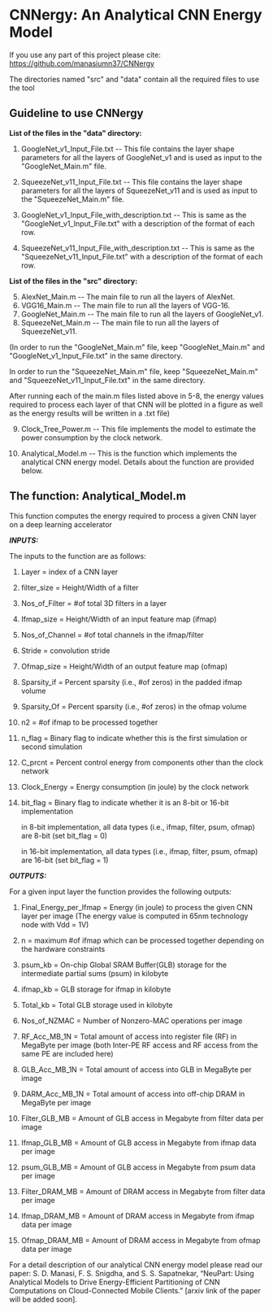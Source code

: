 # CNNergy: An Analytical CNN Energy Model

If you use any part of this project please cite: https://github.com/manasiumn37/CNNergy

The directories named "src" and "data" contain all the required files to use the tool

## Guideline to use CNNergy

**List of the files in the "data" directory:**

1. GoogleNet_v1_Input_File.txt -- This file contains the layer shape parameters for all the layers of GoogleNet_v1 and is used as input to the "GoogleNet_Main.m" file.

2. SqueezeNet_v11_Input_File.txt -- This file contains the layer shape parameters for all the layers of SqueezeNet_v11 and is used as input to the "SqueezeNet_Main.m" file.

3. GoogleNet_v1_Input_File_with_description.txt -- This is same as the "GoogleNet_v1_Input_File.txt" with a description of the format of each row.

4. SqueezeNet_v11_Input_File_with_description.txt -- This is same as the "SqueezeNet_v11_Input_File.txt" with a description of the format of each row.

**List of the files in the "src" directory:**

5. AlexNet_Main.m -- The main file to run all the layers of AlexNet. 
6. VGG16_Main.m -- The main file to run all the layers of VGG-16.
7. GoogleNet_Main.m -- The main file to run all the layers of GoogleNet_v1. 
8. SqueezeNet_Main.m -- The main file to run all the layers of SqueezeNet_v11. 

  (In order to run the "GoogleNet_Main.m" file, keep "GoogleNet_Main.m" and "GoogleNet_v1_Input_File.txt" in the same directory.

In order to run the "SqueezeNet_Main.m" file, keep "SqueezeNet_Main.m" and "SqueezeNet_v11_Input_File.txt" in the same directory.

After running each of the main.m files listed above in 5-8, the energy values required to process each layer of that CNN will be plotted in a figure as well as the energy results will be written in a .txt file)

9. Clock_Tree_Power.m -- This file implements the model to estimate the power consumption by the clock network.

10. Analytical_Model.m -- This is the function which implements the analytical CNN energy model. Details about the function are provided below.



## The function: Analytical_Model.m

This function computes the energy required to process a given CNN layer on a deep learning accelerator

***INPUTS:***

The inputs to the function are as follows:

1. Layer = index of a CNN layer
2. filter_size = Height/Width of a filter
3. Nos_of_Filter = #of total 3D filters in a layer
4. Ifmap_size = Height/Width of an input feature map (ifmap)
5. Nos_of_Channel = #of total channels in the ifmap/filter
6. Stride = convolution stride
7. Ofmap_size = Height/Width of an output feature map (ofmap)
8. Sparsity_if = Percent sparsity (i.e., #of zeros) in the padded ifmap volume
9. Sparsity_Of = Percent sparsity (i.e., #of zeros) in the ofmap volume

10. n2 = #of ifmap to be processed together
11. n_flag = Binary flag to indicate whether this is the first simulation or second simulation
12. C_prcnt = Percent control energy from components other than the clock network
13. Clock_Energy = Energy consumption (in joule) by the clock network

14. bit_flag = Binary flag to indicate whether it is an 8-bit or 16-bit implementation

    in 8-bit implementation, all data types (i.e., ifmap, filter, psum, ofmap) are 8-bit (set bit_flag = 0)

    in 16-bit implementation, all data types (i.e., ifmap, filter, psum, ofmap) are 16-bit (set bit_flag = 1)


***OUTPUTS:***

For a given input layer the function provides the following outputs:

1. Final_Energy_per_Ifmap = Energy (in joule) to process the given CNN layer per image 
   (The energy value is computed in 65nm technology node with Vdd = 1V)

2. n = maximum #of ifmap which can be processed together depending on the hardware constraints
3. psum_kb = On-chip Global SRAM Buffer(GLB) storage for the intermediate partial sums (psum) in kilobyte
4. ifmap_kb = GLB storage for ifmap in kilobyte
5. Total_kb = Total GLB storage used in kilobyte

6. Nos_of_NZMAC = Number of Nonzero-MAC operations per image
7. RF_Acc_MB_1N = Total amount of access into register file (RF) in MegaByte per image (both Inter-PE RF access and RF access from the same PE are included here)
8. GLB_Acc_MB_1N = Total amount of access into GLB in MegaByte per image
9. DARM_Acc_MB_1N = Total amount of access into off-chip DRAM in MegaByte per image

10. Filter_GLB_MB = Amount of GLB access in Megabyte from filter data per image
11. Ifmap_GLB_MB = Amount of GLB access in Megabyte from ifmap data per image
12. psum_GLB_MB = Amount of GLB access in Megabyte from psum data per image
13. Filter_DRAM_MB = Amount of DRAM access in Megabyte from filter data per image
14. Ifmap_DRAM_MB = Amount of DRAM access in Megabyte from ifmap data per image
15. Ofmap_DRAM_MB = Amount of DRAM access in Megabyte from ofmap data per image

For a detail description of our analytical CNN energy model please read our paper: S. D. Manasi, F. S. Snigdha, and S. S. Sapatnekar, “NeuPart: Using Analytical Models to Drive Energy-Efficient Partitioning of CNN Computations on Cloud-Connected Mobile Clients.” [arxiv link of the paper will be added soon].

